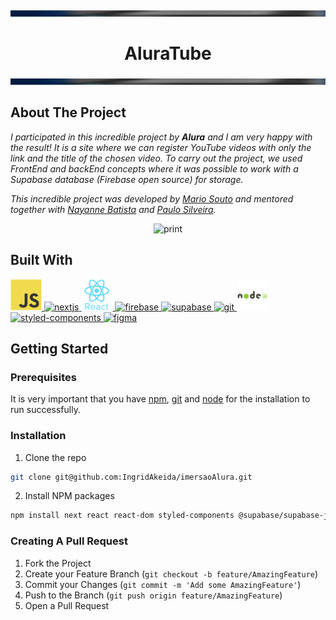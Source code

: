 <br/>
<div align="center">
  <img src="./public/image/img-bg.png" alt="background" width="800" height="10" border-radius="50px"/>

  <h1 text-align="center">AluraTube</h1>
  
  <img src="./public/image/img-bg.png" alt="background" width="800" height="10"/>
</div>

## About The Project

<i>
I participated in this incredible project by <b>Alura</b> and I am very happy with the result! It is a site where we can register YouTube videos with only the link and the title of the chosen video.
To carry out the project, we used FrontEnd and backEnd concepts where it was possible to work with a Supabase database (Firebase open source) for storage.

This incredible project was developed by [Mario Souto](https://github.com/omariosouto) and mentored together with [Nayanne Batista](https://github.com/NayanneBatista) and [Paulo Silveira](https://github.com/peas).

</i>


<div align="center">
<img src="https://media-exp1.licdn.com/dms/image/C4D22AQGxD-wsUiHuIA/feedshare-shrink_1280/0/1668674513177?e=1671667200&v=beta&t=NQVZY6mrlfdfV9W2xikJn1yg_jMYp83Kw_Q7pmtbYvs" alt="print" width="500" height="500"/>
</div>


## Built With

<p align="left"> 
   
  <a href="https://developer.mozilla.org/en-US/docs/Web/JavaScript" target="_blank" rel="noreferrer"> 
    <img src="https://raw.githubusercontent.com/devicons/devicon/master/icons/javascript/javascript-original.svg" alt="javascript" width="50" height="50"/>
  </a> 
  
 <a href="https://nextjs.org/" target="_blank" rel="noreferrer"> 
<img src="https://cdn.worldvectorlogo.com/logos/nextjs-2.svg" alt="nextjs" width="40" height="40" /> 
</a>
  
  <a href="https://reactjs.org/" target="_blank" rel="noreferrer"> 
    <img src="https://raw.githubusercontent.com/devicons/devicon/master/icons/react/react-original-wordmark.svg" alt="react" width="50" height="50"/> 
  </a> 

<a href="https://firebase.google.com/" target="_blank" rel="noreferrer">
<img src="https://www.vectorlogo.zone/logos/firebase/firebase-icon.svg" alt="firebase" width="40" height="40"/> 
</a> 

<a href="https://supabase.com/" target="_blank" rel="noreferrer"> 
    <img src="https://d2eip9sf3oo6c2.cloudfront.net/tags/images/000/001/299/square_480/supabase-logo-icon_1.png" alt="supabase" width="50" height="50"/> 
  </a>

 <a href="https://git-scm.com/" target="_blank" rel="noreferrer"> 
    <img src="https://www.vectorlogo.zone/logos/git-scm/git-scm-icon.svg" alt="git" width="50" height="50"/> 
  </a>

  <a href="https://nodejs.org" target="_blank" rel="noreferrer"> 
    <img src="https://raw.githubusercontent.com/devicons/devicon/master/icons/nodejs/nodejs-original-wordmark.svg" alt="nodejs" width="50" height="50"/> 
  </a> 

<a href="https://styled-components.com/" target="_blank" rel="noreferrer"> 
    <img src="https://raw.githubusercontent.com/styled-components/brand/master/styled-components.png" alt="styled-components" width="50" height="50"/> 
  </a>
 
  <a href="https://www.figma.com/" target="_blank" rel="noreferrer"> 
    <img src="https://www.vectorlogo.zone/logos/figma/figma-icon.svg" alt="figma" width="50" height="50"/> 
  </a>

</p>


## Getting Started


### Prerequisites

It is very important that you have [npm](https://www.npmjs.com/), [git](https://git-scm.com/book/en/v2/Getting-Started-Installing-Git) and [node](https://nodejs.org/en/) for the installation to run successfully.


### Installation

1. Clone the repo

```sh
git clone git@github.com:IngridAkeida/imersaoAlura.git
```

2. Install NPM packages

```sh
npm install next react react-dom styled-components @supabase/supabase-js
```

### Creating A Pull Request

1. Fork the Project
2. Create your Feature Branch (`git checkout -b feature/AmazingFeature`)
3. Commit your Changes (`git commit -m 'Add some AmazingFeature'`)
4. Push to the Branch (`git push origin feature/AmazingFeature`)
5. Open a Pull Request
